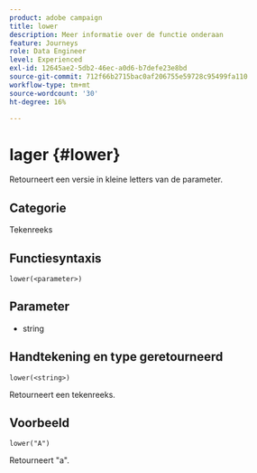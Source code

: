 ```yaml
---
product: adobe campaign
title: lower
description: Meer informatie over de functie onderaan
feature: Journeys
role: Data Engineer
level: Experienced
exl-id: 12645ae2-5db2-46ec-a0d6-b7defe23e8bd
source-git-commit: 712f66b2715bac0af206755e59728c95499fa110
workflow-type: tm+mt
source-wordcount: '30'
ht-degree: 16%

---
```


# lager {#lower}

Retourneert een versie in kleine letters van de parameter.

## Categorie

Tekenreeks

## Functiesyntaxis

`lower(<parameter>)`

## Parameter

* string

## Handtekening en type geretourneerd

`lower(<string>)`

Retourneert een tekenreeks.

## Voorbeeld

`lower("A")`

Retourneert &quot;a&quot;.
